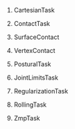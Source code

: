 1. CartesianTask

2. ContactTask

3. SurfaceContact

4. VertexContact

5. PosturalTask

6. JointLimitsTask

7. RegularizationTask

8. RollingTask

9. ZmpTask
